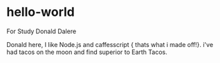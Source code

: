 # hello-world
For Study
Donald Dalere

Donald here, I like Node.js and caffesscript { thats what i made off!}.
i've had tacos on the moon and find superior to Earth Tacos.
